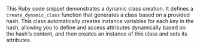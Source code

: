 This Ruby code snippet demonstrates a dynamic class creation. It defines a `create_dynamic_class` function that generates a class based on a provided hash. This class automatically creates instance variables for each key in the hash, allowing you to define and access attributes dynamically based on the hash's content, and then creates an instance of this class and sets its attributes.
